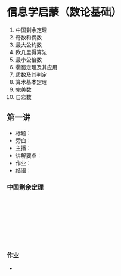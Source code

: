 # 信息学启蒙（数论基础）

1. 中国剩余定理
1. 奇数和偶数
1. 最大公约数
1. 欧几里得算法
1. 最小公倍数
1. 裴蜀定理及其应用
1. 质数及其判定
1. 算术基本定理
1. 完美数
1. 自恋数

		
## 第一讲

- 标题：
- 旁白：
- 主播：
- 讲解要点：
- 作业：
- 结语：

	
### 中国剩余定理<!-- .element: class="fragment fade-out" -->

<br/>
<br/>
<br/>
<br/>
<br/>
<br/>
<br/>

	
### 作业

- 

